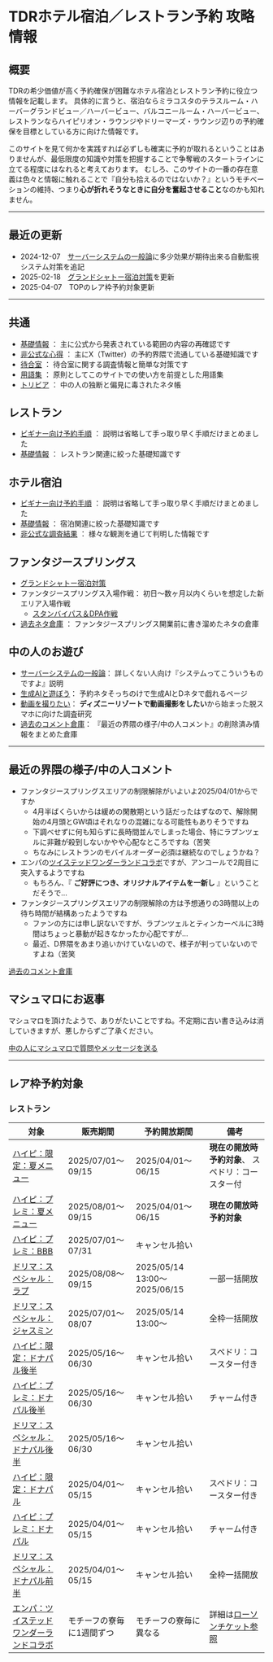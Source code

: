 # TDRホテル宿泊／レストラン予約 攻略情報

## 概要

TDRの希少価値が高く予約確保が困難なホテル宿泊とレストラン予約に役立つ情報を記載します。
具体的に言うと、宿泊ならミラコスタのテラスルーム・ハーバーグランドビュー／ハーバービュー、バルコニールーム・ハーバービュー、レストランならハイピリオン・ラウンジやドリーマーズ・ラウンジ辺りの予約確保を目標としている方に向けた情報です。

このサイトを見て何かを実践すれば必ずしも確実に予約が取れるということはありませんが、最低限度の知識や対策を把握することで争奪戦のスタートラインに立てる程度にはなれると考えております。
むしろ、このサイトの一番の存在意義は色々と情報に触れることで『自分も拾えるのではないか？』というモチベーションの維持、つまり**心が折れそうなときに自分を奮起させること**なのかも知れません。

----

## 最近の更新

* 2024-12-07　[サーバーシステムの一般論](./common/play_with_system.md#何故こうしないのあれはどうなの-3)に多少効果が期待出来る自動監視システム対策を追記
* 2025-02-18　[グランドシャトー宿泊対策](./hotel/fsh_grand_chateau_guide.md)を更新
* 2025-04-07　TOPのレア枠予約対象更新

----

## 共通

* [基礎情報](./common/basics.md) ： 主に公式から発表されている範囲の内容の再確認です
* [非公式な心得](./common/hints.md) ： 主にX（Twitter）の予約界隈で流通している基礎知識です
* [待合室](./common/queue.md) ： 待合室に関する調査情報と簡単な対策です
* [用語集](./common/glossary.md) ： 原則としてこのサイトでの使い方を前提とした用語集
* [トリビア](./common/trivia.md) ： 中の人の独断と偏見に毒されたネタ帳

## レストラン
* [ビギナー向け予約手順](./restaurant/for_begginer.md) ： 説明は省略して手っ取り早く手順だけまとめました
* [基礎情報](./restaurant/basics.md) ： レストラン関連に絞った基礎知識です

## ホテル宿泊
* [ビギナー向け予約手順](./hotel/for_begginer.md) ： 説明は省略して手っ取り早く手順だけまとめました
* [基礎情報](./hotel/basics.md) ： 宿泊関連に絞った基礎知識です
* [非公式な調査結果](./hotel/research.md) ： 様々な観測を通じて判明した情報です

## ファンタジースプリングス
* [グランドシャトー宿泊対策](./hotel/fsh_grand_chateau_guide.md)
* ファンタジースプリングス入場作戦： 初日～数ヶ月以内くらいを想定した新エリア入場作戦
    * [スタンバイパス＆DPA作戦](./hotel/fsh_plan_sp_dpa.md)
* [過去ネタ倉庫](./old_fsh_menu.md) ： ファンタジースプリングス開業前に書き溜めたネタの倉庫


## 中の人のお遊び
* [サーバーシステムの一般論](./common/play_with_system.md)： 詳しくない人向け『システムってこういうものですよ』説明
* [生成AIと遊ぼう](./common/play_with_gpt.md)： 予約ネタそっちのけで生成AIとDネタで戯れるページ
* [動画を撮りたい](./common/record_tdr.md)： **ディズニーリゾートで動画撮影をしたい**から始まった脱スマホに向けた調査研究
* [過去のコメント倉庫](./old_comments.md)： 『最近の界隈の様子/中の人コメント』の削除済み情報をまとめた倉庫

----

## 最近の界隈の様子/中の人コメント

* ファンタジースプリングスエリアの制限解除がいよいよ2025/04/01からですか
    * 4月半ばくらいからは緩めの閑散期という話だったはずなので、解除開始の4月頭とGW頃はそれなりの混雑になる可能性もありそうですね
    * 下調べせずに何も知らずに長時間並んでしまった場合、特にラプンツェルに非難が殺到しないかやや心配なところですね（苦笑
    * ちなみにレストランのモバイルオーダー必須は継続なのでしょうかね？
* エンパの[ツイステッドワンダーランドコラボ](https://www.tokyodisneyresort.jp/hotel/memory/dah/twst-empire/)ですが、アンコールで2周目に突入するようですね
    * もちろん、『 **ご好評につき、オリジナルアイテムを一新し** 』ということだそうで…
* ファンタジースプリングスエリアの制限解除の方は予想通りの3時間以上の待ち時間が結構あったようですね
    * ファンの方には申し訳ないですが、ラプンツェルとティンカーベルに3時間はちょっと暴動が起きなかったか心配ですが…
    * 最近、D界隈をあまり追いかけていないので、様子が判っていないのですよね（苦笑

[過去のコメント倉庫](./old_comments.md)


## マシュマロにお返事

マシュマロを頂けたようで、ありがたいことですね。不定期に古い書き込みは消していきますが、悪しからずご了承ください。



[中の人にマシュマロで質問やメッセージを送る](https://marshmallow-qa.com/ecu5ejrsz5qmtuu)


----

## レア枠予約対象

### レストラン

| 対象 | 販売期間 | 予約開放期間 | 備考 |
| ------------- | ------------- | ------------- | ------------- |
| [ハイピ：限定：夏メニュー](https://www.tokyodisneyresort.jp/hotel/food/1000004123/) | 2025/07/01～09/15 | 2025/04/01～06/15 | **現在の開放時予約対象**、 スペドリ：コースター付 |
| [ハイピ：プレミ：夏メニュー](https://www.tokyodisneyresort.jp/hotel/food/1000004125/) | 2025/08/01～09/15 | 2025/04/01～06/15 | **現在の開放時予約対象** |
| [ハイピ：プレミ：BBB](https://www.tokyodisneyresort.jp/hotel/food/1000004126/) | 2025/07/01～07/31 | キャンセル拾い |  |
| [ドリマ：スペシャル：ラプ](https://www.tokyodisneyresort.jp/hotel/food/1000004105/) | 2025/08/08～09/15 | 2025/05/14 13:00～2025/06/15 | 一部一括開放 |
| [ドリマ：スペシャル：ジャスミン](https://www.tokyodisneyresort.jp/hotel/food/1000004103/) | 2025/07/01～08/07 | 2025/05/14 13:00～ | 全枠一括開放 |
| [ハイピ：限定：ドナパル後半](https://www.tokyodisneyresort.jp/hotel/food/1000003818/) | 2025/05/16～06/30 | キャンセル拾い | スペドリ：コースター付き |
| [ハイピ：プレミ：ドナパル後半](https://www.tokyodisneyresort.jp/hotel/food/1000003820/) | 2025/05/16～06/30 | キャンセル拾い | チャーム付き |
| [ドリマ：スペシャル：ドナパル後半](https://www.tokyodisneyresort.jp/hotel/food/1000003794/) | 2025/05/16～06/30 | キャンセル拾い |  |
| [ハイピ：限定：ドナパル](https://www.tokyodisneyresort.jp/hotel/food/1000003688/) | 2025/04/01～05/15 | キャンセル拾い | スペドリ：コースター付き |
| [ハイピ：プレミ：ドナパル](https://www.tokyodisneyresort.jp/hotel/food/1000003690/) | 2025/04/01～05/15 | キャンセル拾い | チャーム付き |
| [ドリマ：スペシャル：ドナパル前半](https://www.tokyodisneyresort.jp/hotel/food/1000003703/) | 2025/04/01～05/15 | キャンセル拾い | 全枠一括開放 |
| [エンパ：ツイステッドワンダーランドコラボ](https://www.tokyodisneyresort.jp/hotel/memory/dah/twst-empire/) | モチーフの寮毎に1週間ずつ | モチーフの寮毎に異なる | 詳細は[ローソンチケット参照](https://l-tike.com/event/mevent/?mid=711027) |

